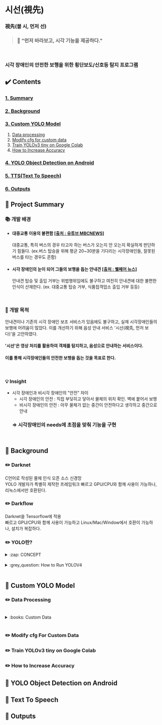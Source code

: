 
# 시선(視先)

###  視先(볼 시, 먼저 선) 
> ### :loudspeaker: "먼저 바라보고, 시각 기능을 제공하다."
<br>

### 시각 장애인의 안전한 보행을 위한 횡단보도/신호등 탐지 프로그램

## :heavy_check_mark: Contents
###  [1. Summary](#pushpin-project-summary)
### [2. Background](#pushpin-background)
### [3. Custom YOLO Model](#pushpin-custom-yolo-model)
1. [Data processing](#pencil2-data-processing)
2. [Modify cfg for custom data](#pencil2-modify-cfg-for-custom-data)
3. [Train YOLOv3 tiny on Google Colab](#pencil2-train-yolov3-tiny-on-google-colab)
4. [How to Increase Accuracy](#pencil2-how-to-increase-accuracy)
### [4. YOLO Object Detection on Android](#pushpin-yolo-object-detection-on-android)
### [5. TTS(Text To Speech)](#pushpin-text-to-speech)
### [6. Outputs](#pushpin-outputs)

## :pushpin: Project Summary

### :books: 개발 배경
- #### 대중교통 이용의 불편함 [[출처 : 유튜브 MBCNEWS]](https://youtu.be/saoX-lR-iJ0)
	대중교통, 특히 버스의 경우 타고자 하는 버스가 오는지 안 오는지 확실하게 판단하기 힘들다.
	(ex.버스 탑승을 위해 평균 20~30분을 기다리는 시각장애인들, 잘못된 버스를 타는 경우도 흔함)

- #### 시각 장애인의 눈이 되어 그들의 보행을 돕는 안내견 [[출처 : 웰페어 뉴스]](https://www.welfarenews.net/news/articleView.html?idxno=71314)
	안내견 탑승 및 출입 거부는 위법행위임에도 불구하고 여전히 안내견에 대한 불편한 인식이 산재한다.
	(ex. 대중교통 탑승 거부, 식품접객업소 출입 거부 등등)
<br>

### :pencil: 개발 목적
안내견이나 기존의 시각 장애인 보조 서비스가 있음에도 불구하고, 실제 시각장애인들의 보행에 어려움이 많았다. 이를 개선하기 위해 음성 안내 서비스 '시선(視先, 먼저 보다)'을 고안하였다.
#### **'시선'은 영상 처리를 활용하여 객체를 탐지하고, 음성으로 안내하는 서비스이다.**
#### 이를 통해 시각장애인들의 안전한 보행을 돕는 것을 목표로 한다.
<br>

### :bulb: Insight 
- 시각 장애인과 비시각 장애인의 "안전" 차이
	- 시각 장애인의 안전  : 직접 부딪히고 닿아서 물체의 위치 확인. 벽에 붙어서 보행
	- 비시각 장애인의 안전 : 아무 물체가 없는 중간이 안전하다고 생각하고 중간으로 안내
	### ⇒ **시각장애인의 needs에 초점을 맞춰 기능을 구현**
<br>

## :pushpin: Background

### :pencil2: Darknet

C언어로 작성된 물체 인식 오픈 소스 신경망<br>
YOLO 개발자가 특별히 제작한 프레임워크
빠르고  GPU/CPU와 함께 사용이 가능하나, 리눅스에서만 호환된다.

### :pencil2: Darkflow

Darknet을 Tensorflow에 적용<br>
빠르고 GPU/CPU와 함께 사용이 가능하고 Linux/Mac/Window에서 호환이 가능하나,
설치가 복잡하다.

### :pencil2: YOLO란?
<details>
<summary> :zap: CONCEPT</summary>
<br>

### **"darknet을 통해 학습된 신경망"**  
이전 탐지 시스템은 classifier나 localizer를 사용해 탐지를 수행한다.<br>
하지만 YOLO는 하나의 신경망을 전체 이미지에 적용한다.<br>
이 신경망은 이미지를 영역으로 분할하고 각 영역의 Bounding Box와 확률을 예측한다.<br>
이런 Bounding Box는 예측된 확률에 의해 가중치가 적용된다.<br>

</div>
</details>
<br>
<details>
<summary> :grey_question: How to Run YOLOV4</summary>
<br>


## :fire: Run YOLOv4
1) dark net의 weight ⇒ yolov4.weights 으로 변환하는 과정.    

	```
	# Convert darknet weights to tensorflow
	## yolov4  버전
	python save_model.py --weights ./data/yolov4.weights --output ./checkpoints/yolov4-416 --input_size 416 --model yolov4 

	## yolov4-tiny 버전
	python save_model.py --weights ./data/yolov4-tiny.weights --output ./checkpoints/yolov4-tiny-416 --input_size 416 --model yolov4 --tiny
	```
2) object detection이 잘 되는 지 확인하기	  
	```
	# Run demo tensorflow
	python detect.py --weights ./checkpoints/yolov4-416 --size 416 --model yolov4 --image ./data/kite.jpg

	python detect.py --weights ./checkpoints/yolov4-tiny-416 --size 416 --model yolov4 --image ./data/kite.jpg --tiny
	```
3) 결과  
   <image src="https://github.com/kairess/tensorflow-yolov4-tflite/raw/master/result.png" width="90%">
  
   <image src="https://user-images.githubusercontent.com/34594339/89185473-3f998f00-d5d5-11ea-99f7-45c37f85e8f0.png" width="90%">  
  
	 #### ⇒ yolov4 weight (위) / yolo4-tiny (아래)  
	 #### 속도는 tiny가 훨씬 빠르다.  

#### :x:  YOLOV4를 이용해 커스텀 데이터 셋을 만들려고 하였으나, YOLOV3를 이용한 정확도가 훨씬 높아 YOLOV3-tiny를 사용하기로 함.
 <br>
 
</div>
</details>
<br>

## :pushpin: Custom YOLO Model

### :pencil2: Data Processing
<br>
<details>
<summary> :books: Custom Data </summary>
<br>

### :mag_right: 신호등 데이터셋  : [[AI Hub]](http://www.aihub.or.kr/aidata/136)
  신호등이 있는 사진과 Bounding Box가 되어있는 xml파일을 받았으나, 
:warning: **보행등과 차량등이 분류가 되어있지 않다**:warning:  는 문제점이 발생하였다. 

### :bulb: 해결방안  
  1) 우선적으로 데이터 셋에 신호등이 다 있는 것도 아니기 때문에 1차적으로 신호등을 찾아준다.  
  ⇒ 신호등 label을 갖는 사진을 분류한다는 의미  
  
  2) label을 확인함과 동시에 신호등 사진을 띄운다. 그 사진속에 있는 신호등이 보행등이라면 저장, 차량등이라면 저장하지 않고 넘어간다.  
  
  3) 사진을 저장하는 경우에 label 데이터는 가공이 필요하다.  
  현재 AI hub에서 제공되는 Bounding Box  좌표 ⇒ (좌상단 x, 좌상단 y, 우하단 x, 우하단 y좌표)  

### :point_right: [Explore Labeling folder](https://github.com/bosl95/Seesun/tree/master/Labeling)

</div>
</details>
<br>

### :pencil2: Modify cfg For Custom Data

### :pencil2: Train YOLOv3 tiny on Google Colab

### :pencil2: How to Increase Accuracy

## :pushpin: YOLO Object Detection on Android

## :pushpin: Text To Speech

## :pushpin: Outputs
